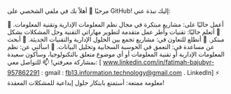 مرحبًا 👋
أهلاً بك في ملفي الشخصي على GitHub! إليك نبذة عني:

🔭 أعمل حاليًا على: مشاريع مبتكرة في مجال نظم المعلومات الإدارية وتقنية المعلومات.
🌱 أتعلم حاليًا: تقنيات وأطر عمل متقدمة لتطوير مهاراتي التقنية وحل المشكلات بشكل مبتكر.
👯 أتطلع للتعاون في: مشاريع تجمع بين الحلول الإدارية والتقنيات الحديثة.
🤔 أبحث عن مساعدة في: التعمق في الحوسبة السحابية وتحليل البيانات.
💬 اسألني عن: نظم المعلومات الإدارية أو تقنية المعلومات أو أي موضوع متعلق بالتكنولوجيا، وسأكون سعيدة بمشاركة معرفتي!
📫 للتواصل معي: [ www.linkedin.com/in/fatimah-bajubyr-957862291 : gmail : fb13.information.technology@gmail.com . LinkedIn]
⚡ معلومة ممتعة: أستمتع بابتكار حلول إبداعية للمشكلات المعقدة!
